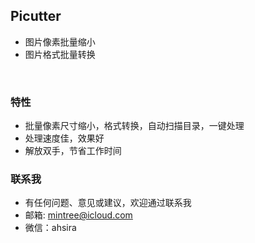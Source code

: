 
## Picutter
- 图片像素批量缩小
- 图片格式批量转换
<br>

### <green>特性
- 批量像素尺寸缩小，格式转换，自动扫描目录，一键处理
- 处理速度佳，效果好
- 解放双手，节省工作时间


### <green>联系我
- 有任何问题、意见或建议，欢迎通过联系我
- 邮箱: mintree@icloud.com
- 微信：ahsira

<head>
    <link rel="stylesheet" type="text/css" href="../../style/style.css">
</head>